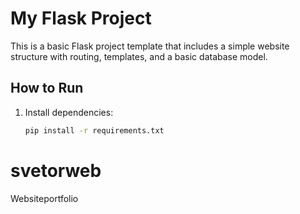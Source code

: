 # My Flask Project

This is a basic Flask project template that includes a simple website structure with routing, templates, and a basic database model.

## How to Run

1. Install dependencies:
   ```bash
   pip install -r requirements.txt
# svetorweb
Websiteportfolio
